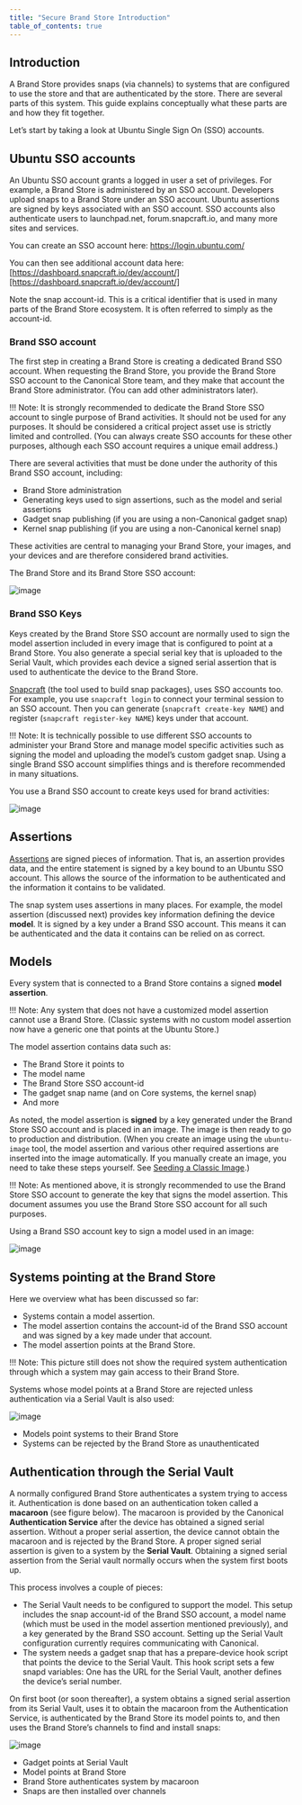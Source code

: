 ```yaml
---
title: "Secure Brand Store Introduction"
table_of_contents: true
---
```


## Introduction

A Brand Store provides snaps (via channels) to systems that are configured to use the store and that are authenticated by the store. There are several parts of this system. This guide explains conceptually what these parts are and how they fit together.

Let’s start by taking a look at Ubuntu Single Sign On (SSO) accounts.

## Ubuntu SSO accounts

An Ubuntu SSO account grants a logged in user a set of privileges. For
 example, a Brand Store is administered by an SSO account. Developers upload
snaps to a Brand Store under an SSO account. Ubuntu assertions are signed by
keys associated with an SSO account. SSO accounts also authenticate users to
 launchpad.net, forum.snapcraft.io, and many more sites and services.

You can create an SSO account here: https://login.ubuntu.com/

You can then see additional account data here:
[https://dashboard.snapcraft.io/dev/account/][https://dashboard.snapcraft.io/dev/account/] 

Note the snap account-id. This is a critical identifier that is used in many
parts of the Brand Store ecosystem.  It is often referred to simply as the
account-id.

### Brand SSO account

The first step in creating a Brand Store is creating a dedicated Brand SSO 
account. When requesting the Brand Store, you provide the Brand Store SSO
account to the Canonical Store team, and they make that account the Brand
Store administrator. (You can add other administrators later).

!!! Note:
          It is strongly recommended to dedicate the Brand Store SSO account to
          single purpose of Brand activities. It should not be used for any
          purposes. It should be considered a critical project asset
          use is strictly limited and controlled. (You can always create
          SSO accounts for these other purposes, although each SSO
          account requires a unique email address.)

There are several activities that must be done under the authority of this
Brand SSO account, including:

- Brand Store administration
- Generating keys used to sign assertions, such as the model and serial
assertions
- Gadget snap publishing (if you are using a non-Canonical gadget snap)
- Kernel snap publishing (if you are using a non-Canonical kernel snap)

These activities are central to managing your Brand Store, your images, and
your devices and are therefore considered brand activities.

The Brand Store and its Brand Store SSO account:

![image](../../media/brand-store-1.png)

### Brand SSO Keys

Keys created by the Brand Store SSO account are normally used to sign the
model assertion included in every image that is configured to point at a Brand
 Store. You also generate a special serial key that is uploaded to the Serial 
Vault, which provides each device a signed serial assertion that is used to 
authenticate the device to the Brand Store.

[Snapcraft][snapcraft] (the tool used to build snap packages), uses SSO 
accounts too. For example, you use `snapcraft login` to connect your terminal
 session to an SSO account. Then you can generate (`snapcraft create-key NAME`)
and register (`snapcraft register-key NAME`) keys under that account. 

!!! Note:
          It is technically possible to use different SSO accounts to
          administer your Brand Store and manage model specific activities such
          as signing the model and uploading the model’s custom gadget snap.
          Using a single Brand SSO account simplifies things and is therefore
          recommended in many situations.

You use a Brand SSO account to create keys used for brand activities:

![image][brand-store-2]

## Assertions

[Assertions][assertions] are signed pieces of information. That is, an
assertion provides data, and the entire statement is signed by a key bound to
an Ubuntu SSO account. This allows the source of the information to be
authenticated and the information it contains to be validated.

The snap system uses assertions in many places. For example, the model 
assertion (discussed next) provides key information defining the device **model**. 
It is signed by a key under a Brand SSO account. This means it can be
 authenticated and the data it contains can be relied on as correct.

## Models

Every system that is connected to a Brand Store contains a signed **model 
assertion**.

!!! Note:
          Any system that does not have a customized model assertion cannot use
          a Brand Store. (Classic systems with no custom model assertion now
          have a generic one that points at the Ubuntu Store.)

The model assertion contains data such as:

- The Brand Store it points to
- The model name
- The Brand Store SSO account-id
- The gadget snap name (and on Core systems, the kernel snap)
- And more

As noted, the model assertion is **signed** by a key generated under the Brand
 Store SSO account and is placed in an image. The image is then ready to go to
production and distribution. (When you create an image using the `ubuntu-image` 
tool, the model assertion and various other required assertions are inserted
 into the image automatically. If you manually create an image, you need to 
take these steps yourself. See [Seeding a Classic
 Image][seeding-a-classic-image].)

!!! Note:
          As mentioned above, it is strongly recommended to use the Brand Store
          SSO account to generate the key that signs the model assertion. This
          document assumes you use the Brand Store SSO account for all such
          purposes.

Using a Brand SSO account key to sign a model used in an image:

![image][brand-store-3]

## Systems pointing at the Brand Store

Here we overview what has been discussed so far:

- Systems contain a model assertion.
- The model assertion contains the account-id of the Brand SSO account and
was signed by a key made under that account.
- The model assertion points at the Brand Store.

!!! Note:
          This picture still does not show the required system authentication
          through which a system may gain access to their Brand Store.

Systems whose model points at a Brand Store are rejected unless authentication
 via a Serial Vault is also used:

![image][brand-store-4]

- Models point systems to their Brand Store
- Systems can be rejected by the Brand Store as unauthenticated

## Authentication through the Serial Vault

A normally configured Brand Store authenticates a system trying to access it. 
Authentication is done based on an authentication token called a **macaroon** (see 
figure below). The macaroon is provided by the Canonical **Authentication
 Service** after the device has obtained a signed serial assertion. Without a 
proper serial assertion, the device cannot obtain the macaroon and is rejected 
by the Brand Store. A proper signed serial assertion is given to a system by
 the **Serial Vault**. Obtaining a signed serial assertion from the Serial vault
 normally occurs when the system first boots up.

This process involves a couple of pieces:

- The Serial Vault needs to be configured to support the  model. This setup
includes the snap account-id of the Brand SSO account, a model name (which
 must be used in the model assertion mentioned previously), and a key generated
by the Brand SSO account. Setting up the Serial Vault configuration currently 
requires communicating with Canonical.
- The system needs a gadget snap that has a prepare-device hook script that
 points the device to the Serial Vault. This hook script sets a few snapd
 variables: One has the URL for the Serial Vault, another defines the device’s 
serial number.

On first boot (or soon thereafter), a system obtains a signed serial assertion from its Serial Vault, uses it to obtain the macaroon from the Authentication Service, is authenticated by the Brand Store its model points to, and then uses the Brand Store’s channels to find and install snaps: 

![image][brand-store-5]

- Gadget points at Serial Vault
- Model points at Brand Store
- Brand Store authenticates system by macaroon
- Snaps are then installed over channels

<!-- LINKS -->

[seeding-a-classic-image]: https://docs.ubuntu.com/core/en/seeding-classic-image
[assertions]: https://docs.ubuntu.com/core/en/reference/assertions
[snapcraft]: https://snapcraft.io
[https://dashboard.snapcraft.io/dev/account/]: https://dashboard.snapcraft.io/dev/account/

<!-- IMAGES -->

[brand-store-1]: ../media/brand-store-1.png
[brand-store-2]: ../media/brand-store-2.png
[brand-store-3]: ../media/brand-store-3.png
[brand-store-4]: ../media/brand-store-4.png
[brand-store-5]: ../media/brand-store-5.png
